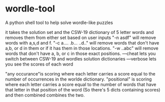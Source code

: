 # wordle-tool
A python shell tool to help solve wordle-like puzzles

it takes the solution set and the CSW-19 dictionary of 5 letter words and removes them from either set based on user inputs
"-n asdf" will remove words with a,s,d and f. 
"-c a.... .b... ..d.." will remove words that don't have a,b, or d in them or if it has them in those locations. 
"-w ..abc" will remove words that don't have a, b, or c in those exact positions.
—cheat lets you switch between CSW-19 and wordles solution dictionaries
—verbose lets you see the scores of each word

 "any occurance"is scoring where each letter carries a score equal to the number of occurrences in the worlde dictionary. 
"positional" is scoring where each letter carries a score equal to the number of words that have that letter in that position of the word (So there's 5 dicts containing scores)
and then combined combines the two.
